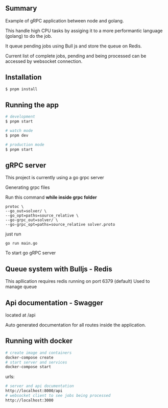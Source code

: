 ## Summary

Example of gRPC application between node and golang.

This handle high CPU tasks by assiging it to a more performantic language (golang) to do the job.

It queue pending jobs using Bull js and store the queue on Redis.

Current list of complete jobs, pending and being processed can be accessed by websocket connection.

## Installation

```bash
$ pnpm install
```

## Running the app

```bash
# development
$ pnpm start

# watch mode
$ pnpm dev

# production mode
$ pnpm start
```

## gRPC server

This project is currently using a go grpc server

Generating grpc files

Run this command **while inside grpc folder**

```
protoc \
--go_out=solver/ \
--go_opt=paths=source_relative \
--go-grpc_out=solver/ \
--go-grpc_opt=paths=source_relative solver.proto
```

just run

```
go run main.go
```

To start go gRPC server

## Queue system with Bulljs - Redis

This apllication requires redis running on port 6379 (default)
Used to manage queue

## Api documentation - Swagger

located at /api

Auto generated documentation for all routes inside the application.

## Running with docker

```bash
# create image and containers
docker-compose create
# start server and services
docker-compose start
```

urls:

```bash
# server and api documentation
http://localhost:8000/api
# websocket client to see jobs being processed
http://localhost:3000
```

